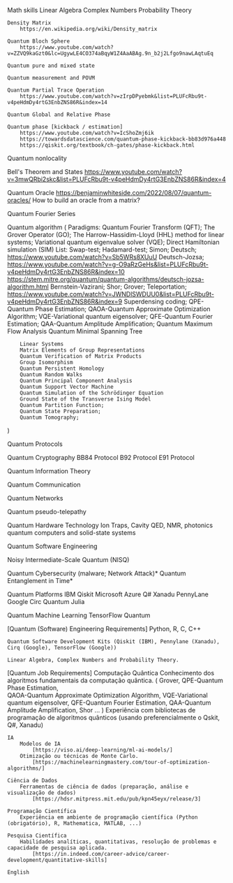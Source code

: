 Math skills
	Linear Algebra
	Complex Numbers
	Probability Theory 
	
	Density Matrix
		https://en.wikipedia.org/wiki/Density_matrix

	Quantum Bloch Sphere
		https://www.youtube.com/watch?v=ZZVQ9kaGzt0&lc=UgywLE4CO374aBqyW1Z4AaABAg.9n_b2j2Lfgo9nawLAqtuEq

	Quantum pure and mixed state

	Quantum measurement and POVM

	Quantum Partial Trace Operation
		https://www.youtube.com/watch?v=zIrpDPyebmk&list=PLUFcRbu9t-v4peHdmDy4rtG3EnbZNS86R&index=14

	Quantum Global and Relative Phase

	Quantum phase [kickback / estimation]
		https://www.youtube.com/watch?v=IcShoZmj6ik
		https://towardsdatascience.com/quantum-phase-kickback-bb83d976a448
		https://qiskit.org/textbook/ch-gates/phase-kickback.html

Quantum nonlocality 

Bell's Theorem and States
		https://www.youtube.com/watch?v=3mwQRbi2skc&list=PLUFcRbu9t-v4peHdmDy4rtG3EnbZNS86R&index=4

Quantum Oracle
	https://benjaminwhiteside.com/2022/08/07/quantum-oracles/
	How to build an oracle from a matrix?

Quantum Fourier Series

Quantum algorithm (
	Paradigms:
		Quantum Fourier Transform (QFT);
		The Grover Operator (GO); 
		The Harrow-Hassidim-Lloyd (HHL) method for linear systems;
		Variational quantum eigenvalue solver (VQE);
		Direct Hamiltonian simulation (SIM)
	List:
		Swap-test;
		Hadamard-test;
		Simon;
		Deutsch;
			https://www.youtube.com/watch?v=Sb5WRs8XUuU
		Deutsch-Jozsa;
			https://www.youtube.com/watch?v=g-O9aRzGeHs&list=PLUFcRbu9t-v4peHdmDy4rtG3EnbZNS86R&index=10
			https://stem.mitre.org/quantum/quantum-algorithms/deutsch-jozsa-algorithm.html
		Bernstein-Vazirani;
		Shor;
		Grover;
		Teleportation;
			https://www.youtube.com/watch?v=JWNDlSWDUU0&list=PLUFcRbu9t-v4peHdmDy4rtG3EnbZNS86R&index=9
		Superdensing coding;
		QPE-Quantum Phase Estimation;
		QAOA-Quantum Approximate Optimization Algorithm;
		VQE-Variational quantum eigensolver; 
		QFE-Quantum Fourier Estimation; 
		QAA-Quantum Amplitude Amplification;
		Quantum Maximum Flow Analysis
		Quantum Minimal Spanning Tree
		
		Linear Systems
		Matrix Elements of Group Representations
		Quantum Verification of Matrix Products
		Group Isomorphism
		Quantum Persistent Homology
		Quantum Random Walks
		Quantum Principal Component Analysis
		Quantum Support Vector Machine
		Quantum Simulation of the Schrödinger Equation
		Ground State of the Transverse Ising Model
		Quantum Partition Function;
		Quantum State Preparation;
		Quantum Tomography;
	
)

Quantum Protocols

Quantum Cryptography
	BB84 Protocol
	B92 Protocol
	E91 Protocol

Quantum Information Theory

Quantum Communication 

Quantum Networks

Quantum pseudo-telepathy

Quantum Hardware Technology 
	Ion Traps, Cavity QED, NMR, photonics quantum computers and solid-state systems

Quantum Software Engineering


Noisy Intermediate-Scale Quantum (NISQ)


Quantum Cybersecurity (malware; Network Attack)*
Quantum Entanglement in Time*

Quantum Platforms
	IBM Qiskit
	Microsoft Azure Q#
	Xanadu PennyLane
	Google Circ
	Quantum Julia

Quantum Machine Learning
	TensorFlow Quantum

[Quantum (Software) Engineering Requirements]
	Python, R, C, C++

	Quantum Software Development Kits (Qiskit (IBM), Pennylane (Xanadu), Cirq (Google), TensorFlow (Google))

	Linear Algebra, Complex Numbers and Probability Theory.
	
	
	
[Quantum Job Requirements]
    Computação Quântica
		Conhecimento dos algoritmos fundamentais da computação quântica. 
			(
				Grover, 
				QPE-Quantum Phase Estimation, 	
				QAOA-Quantum Approximate Optimization Algorithm, 
				VQE-Variational quantum eigensolver, 
				QFE-Quantum Fourier Estimation, 
				QAA-Quantum Amplitude Amplification, 
				Shor
				...
			)
		Experiência com bibliotecas de programação de algoritmos quânticos (usando preferencialmente o Qskit, Q#, Xanadu)
    
	IA
		Modelos de IA
			[https://viso.ai/deep-learning/ml-ai-models/]
		Otimização ou técnicas de Monte Carlo.
			[https://machinelearningmastery.com/tour-of-optimization-algorithms/]

	Ciência de Dados
		Ferramentas de ciência de dados (preparação, análise e visualização de dados)
			[https://hdsr.mitpress.mit.edu/pub/kpn45eyx/release/3]
    
	Programação Científica
		Experiência em ambiente de programação científica (Python (obrigatório), R, Mathematica, MATLAB, ...)
		
	Pesquisa Científica		
		Habilidades analíticas, quantitativas, resolução de problemas e capacidade de pesquisa aplicada.
			[https://in.indeed.com/career-advice/career-development/quantitative-skills]
       
	English
	
	
